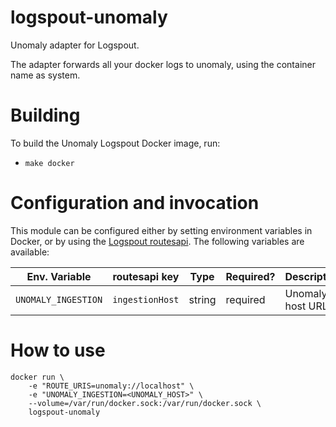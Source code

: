 # logspout-unomaly
Unomaly adapter for Logspout. 

The adapter forwards all your docker logs to unomaly, using the container name as system.

# Building

To build the Unomaly Logspout Docker image, run:
* `make docker`

# Configuration and invocation

This module can be configured either by setting environment variables in
Docker, or by using the [Logspout routesapi](https://github.com/gliderlabs/logspout/tree/master/routesapi). The following variables are available:

Env. Variable | routesapi key | Type | Required? | Description |
| --- | --- | --- | --- | -----|
| `UNOMALY_INGESTION` | `ingestionHost` | string | required | Unomaly host URL |

# How to use

    docker run \
        -e "ROUTE_URIS=unomaly://localhost" \
        -e "UNOMALY_INGESTION=<UNOMALY_HOST>" \
        --volume=/var/run/docker.sock:/var/run/docker.sock \
        logspout-unomaly
